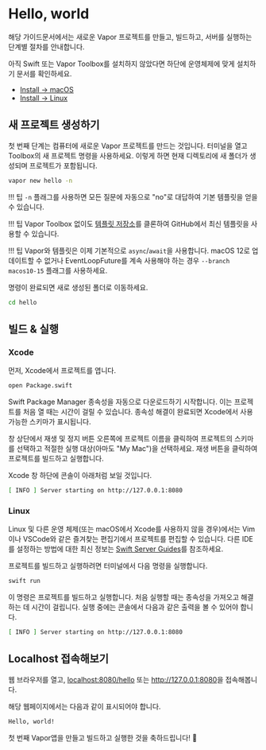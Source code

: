 # Hello, world

해당 가이드문서에서는 새로운 Vapor 프로젝트를 만들고, 빌드하고, 서버를 실행하는 단계별 절차를 안내합니다.

아직 Swift 또는 Vapor Toolbox를 설치하지 않았다면 하단에 운영체제에 맞게 설치하기 문서를 확인하세요.

- [Install &rarr; macOS](../install/macos.kr.md)
- [Install &rarr; Linux](../install/linux.kr.md)

## 새 프로젝트 생성하기

첫 번째 단계는 컴퓨터에 새로운 Vapor 프로젝트를 만드는 것입니다. 터미널을 열고 Toolbox의 새 프로젝트 명령을 사용하세요. 이렇게 하면 현재 디렉토리에 새 폴더가 생성되며 프로젝트가 포함됩니다.

```sh
vapor new hello -n
```

!!! 팁
	`-n` 플래그를 사용하면 모든 질문에 자동으로 "no"로 대답하여 기본 템플릿을 얻을 수 있습니다.

!!! 팁
	Vapor Toolbox 없이도 [템플릿 저장소](https://github.com/vapor/template-bare)를 클론하여 GitHub에서 최신 템플릿을 사용할 수 있습니다.

!!! 팁
	Vapor와 템플릿은 이제 기본적으로 `async`/`await`을 사용합니다. macOS 12로 업데이트할 수 없거나 EventLoopFuture를 계속 사용해야 하는 경우 `--branch macos10-15` 플래그를 사용하세요.
  
명령이 완료되면 새로 생성된 폴더로 이동하세요.


```sh
cd hello
```

## 빌드 & 실행

### Xcode

먼저, Xcode에서 프로젝트를 엽니다.

```sh
open Package.swift
```

Swift Package Manager 종속성을 자동으로 다운로드하기 시작합니다. 이는 프로젝트를 처음 열 때는 시간이 걸릴 수 있습니다. 종속성 해결이 완료되면 Xcode에서 사용 가능한 스키마가 표시됩니다.

창 상단에서 재생 및 정지 버튼 오른쪽에 프로젝트 이름을 클릭하여 프로젝트의 스키마를 선택하고 적절한 실행 대상(아마도 "My Mac")을 선택하세요. 재생 버튼을 클릭하여 프로젝트를 빌드하고 실행합니다.

Xcode 창 하단에 콘솔이 아래처럼 보일 것입니다.

```sh
[ INFO ] Server starting on http://127.0.0.1:8080
```

### Linux

Linux 및 다른 운영 체제(또는 macOS에서 Xcode를 사용하지 않을 경우)에서는 Vim이나 VSCode와 같은 즐겨찾는 편집기에서 프로젝트를 편집할 수 있습니다. 다른 IDE를 설정하는 방법에 대한 최신 정보는 [Swift Server Guides](https://github.com/swift-server/guides/blob/main/docs/setup-and-ide-alternatives.md)를 참조하세요.

프로젝트를 빌드하고 실행하려면 터미널에서 다음 명령을 실행합니다.

```sh
swift run
```

이 명령은 프로젝트를 빌드하고 실행합니다. 처음 실행할 때는 종속성을 가져오고 해결하는 데 시간이 걸립니다. 실행 중에는 콘솔에서 다음과 같은 출력을 볼 수 있어야 합니다.

```sh
[ INFO ] Server starting on http://127.0.0.1:8080
```

## Localhost 접속해보기

웹 브라우저를 열고, <a href="http://localhost:8080/hello" target="_blank">localhost:8080/hello</a> 또는 <a href="http://127.0.0.1:8080" target="_blank">http://127.0.0.1:8080</a>을 접속해봅니다.

해당 웹페이지에서는 다음과 같이 표시되어야 합니다.

```html
Hello, world!
```

첫 번째 Vapor앱을 만들고 빌드하고 실행한 것을 축하드립니다! 🎉
